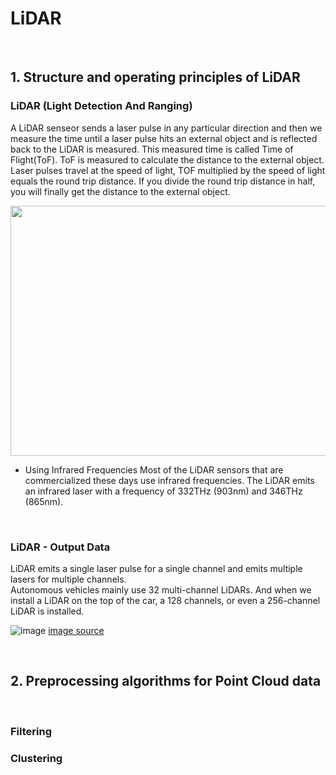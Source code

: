 # LiDAR

<br>

## 1. Structure and operating principles of LiDAR

### LiDAR (Light Detection And Ranging)

A LiDAR senseor sends a laser pulse in any particular direction and then we measure the time until a laser pulse hits an external object and is reflected back to the LiDAR is measured.
This measured time is called Time of Flight(ToF). ToF is measured to calculate the distance to the external object.<br>
Laser pulses travel at the speed of light, TOF multiplied by the speed of light equals the round trip distance. If you divide the round trip distance in half, you will finally get the distance to the external object.

<img src="https://user-images.githubusercontent.com/89831708/184099225-0c75a1ed-fe0c-4008-8eea-52ef6981bfbe.png" width="600" height="400"/>

* Using Infrared Frequencies
Most of the LiDAR sensors that are commercialized these days use infrared frequencies.
The LiDAR emits an infrared laser with a frequency of 332THz (903nm) and 346THz (865nm). 

<br>

### LiDAR - Output Data

LiDAR emits a single laser pulse for a single channel and emits multiple lasers for multiple channels. <br>
Autonomous vehicles mainly use 32 multi-channel LiDARs. And when we install a LiDAR on the top of the car, a 128 channels, or even a 256-channel LiDAR is installed.

![image](https://user-images.githubusercontent.com/89831708/184110498-e5d4938d-dbf2-44ba-ac9d-98cc7d5dc02d.png)
[image source](https://www.mdpi.com/2072-4292/12/3/510/htm)

<br>

## 2. Preprocessing algorithms for Point Cloud data

<br>

### Filtering


### Clustering
